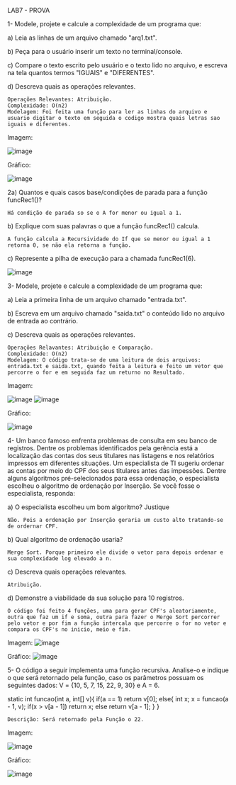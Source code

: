 LAB7 - PROVA

1- Modele, projete e calcule a complexidade de um programa que:

a) Leia as linhas de um arquivo chamado "arq1.txt".

b) Peça para o usuário inserir um texto no terminal/console.

c) Compare o texto escrito pelo usuário e o texto lido no arquivo, e escreva na tela quantos termos "IGUAIS" e "DIFERENTES".

d) Descreva quais as operações relevantes.

    Operações Relevantes: Atribuição.
    Complexidade: O(n2)
    Modelagem: Foi feita uma função para ler as linhas do arquivo e usuario digitar o texto em seguida o codigo mostra quais letras sao iguais e diferentes.
    
Imagem:

![image](https://user-images.githubusercontent.com/101759423/198360347-7c7d246f-ebc3-494b-aae2-33ffc7f69e7e.png)

Gráfico:

![image](https://user-images.githubusercontent.com/101759423/198360891-ffd3c73f-d5c4-4882-8754-df8d636bf166.png)

2a) Quantos e quais casos base/condições de parada para a função funcRec1()?
 
    Há condição de parada so se o A for menor ou igual a 1.

b) Explique com suas palavras o que a função funcRec1() calcula.

    A função calcula a Recursividade do If que se menor ou igual a 1 retorna 0, se não ela retorna a função.

c) Represente a pilha de execução para a chamada funcRec1(6).

   ![image](https://user-images.githubusercontent.com/101759423/197077406-87105e9a-38c1-4837-b517-831e94ba78fc.png)

3- Modele, projete e calcule a complexidade de um programa que:

a) Leia a primeira linha de um arquivo chamado "entrada.txt".

b) Escreva em um arquivo chamado "saida.txt" o conteúdo lido no arquivo de entrada ao contrário.

c) Descreva quais as operações relevantes.
      
    Operações Relavantes: Atribuição e Comparação.
    Complexidade: O(n2)
    Modelagem: O código trata-se de uma leitura de dois arquivos: entrada.txt e saida.txt, quando feita a leitura e feito um vetor que percorre o for e em seguida faz um returno no Resultado.
    
Imagem:

![image](https://user-images.githubusercontent.com/101759423/198352680-bf81dde8-256a-4dba-bd8b-09dc470e9cd8.png)
![image](https://user-images.githubusercontent.com/101759423/198352700-6b048758-2b34-4763-8ea5-e0a05d4312c1.png)

Gráfico:

![image](https://user-images.githubusercontent.com/101759423/198362978-77af6abb-310c-450a-bc64-e2e5dd4f3ada.png)

4- Um banco famoso enfrenta problemas de consulta em seu banco de registros. Dentre os problemas identificados pela gerência está a localização das contas dos seus titulares nas listagens e nos relatórios impressos em diferentes situações. Um especialista de TI sugeriu ordenar as contas por meio do CPF dos seus titulares antes das impessões. Dentre alguns algoritmos pré-selecionados para essa ordenação, o especialista escolheu o algoritmo de ordenação por Inserção. Se você fosse o especialista, responda:

a) O especialista escolheu um bom algoritmo? Justique

    Não. Pois a ordenação por Inserção geraria um custo alto tratando-se de ordernar CPF.
  
b) Qual algoritmo de ordenação usaria?

    Merge Sort. Porque primeiro ele divide o vetor para depois ordenar e sua complexidade log elevado a n.

c) Descreva quais operações relevantes.

    Atribuição.
  
d) Demonstre a viabilidade da sua solução para 10 registros.

    O código foi feito 4 funções, uma para gerar CPF's aleatoriamente, outra que faz um if e soma, outra para fazer o Merge Sort percorrer pelo vetor e por fim a função intercala que percorre o for no vetor e compara os CPF's no inicio, meio e fim.

Imagem: ![image](https://user-images.githubusercontent.com/101759423/198369471-40cb2483-f3b2-400b-a93c-dcd05031e6a3.png)

Gráfico: ![image](https://user-images.githubusercontent.com/101759423/198369666-3a7ba1f6-d06f-4e2a-b2dc-583d6aa0cab2.png)


5- O código a seguir implementa uma função recursiva. Analise-o e indique o que será retornado pela função, caso os parâmetros possuam os seguintes dados: V = {10, 5, 7, 15, 22, 9, 30} e A = 6.

   static int funcao(int a, int[] v){
            if(a == 1)
                return v[0];
            else{
                int x;
                x = funcao(a - 1, v);
                if(x > v[a - 1])
                    return x;
                else
                    return v[a - 1];
            }
        }
         
    Descrição: Será retornado pela Função o 22.
    
Imagem:

![image](https://user-images.githubusercontent.com/101759423/198371390-af417f84-8a9f-486f-a851-828fa02acb82.png)

Gráfico:

![image](https://user-images.githubusercontent.com/101759423/198371636-c0ffc36d-1adc-40c5-b213-84987261d59c.png)
